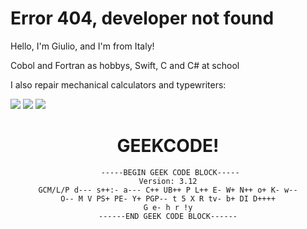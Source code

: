 <h1>Error 404, developer not found</h1>
<p>Hello, I'm Giulio, and I'm from Italy!</p>
<p>Cobol and Fortran as hobbys, Swift, C and C# at school</p>
<p>I also repair mechanical calculators and typewriters:</p>
 </div>
    <a href="https://dsc.bio/aidserse"
      ><img
        src="https://img.shields.io/badge/Discord-7289DA?style=for-the-badge&logo=discord&logoColor=white"
    /></a>
    <a href="https://reddit.com/u/aIDserse"
      ><img
        src="https://img.shields.io/badge/Reddit-FF4500?style=for-the-badge&logo=reddit&logoColor=white"
    /></a>
        <a href="https://stackoverflow.com/users/13540898/aidserse"
      ><img
        src="https://img.shields.io/badge/Stackoverflow-ff7514?style=for-the-badge&logo=stackoverflow&logoColor=white"
    /></a>
<h1 align="center">GEEKCODE!</h1>
<div align="center">

```
 -----BEGIN GEEK CODE BLOCK-----
Version: 3.12
GCM/L/P d--- s++:- a--- C++ UB++ P L++ E- W+ N++ o+ K- w--
O-- M V PS+ PE- Y+ PGP-- t 5 X R tv- b+ DI D++++
G e- h r !y
------END GEEK CODE BLOCK------
```
